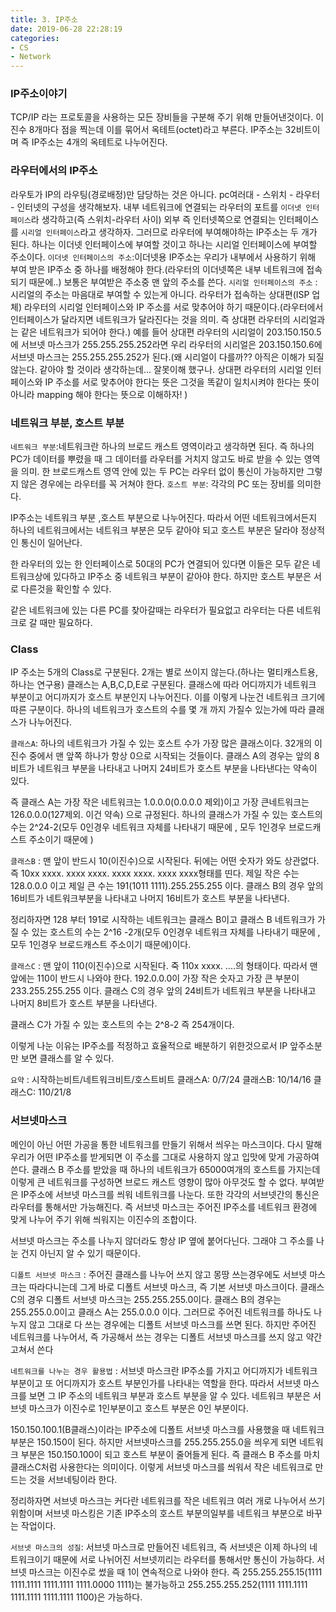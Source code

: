 ```yaml
---
title: 3. IP주소
date: 2019-06-28 22:28:19
categories:
- CS
- Network
---
```

### IP주소이야기
TCP/IP 라는 프로토콜을 사용하는 모든 장비들을 구분해 주기 위해 만들어낸것이다.
이진수 8개마다 점을 찍는데 이를 묶어서 옥테트(octet)라고 부른다. IP주소는 32비트이며 즉 IP주소는 4개의 옥테트로 나누어진다.

### 라우터에서의 IP주소
라우토가 IP의 라우팅(경로배정)만 담당하는 것은 아니다.
pc여러대 - 스위치 - 라우터 - 인터넷의 구성을 생각해보자.
내부 네트워크에 연결되는 라우터의 포트를 `이더넷 인터페이스`라 생각하고(즉 스위치-라우터 사이) 외부 즉 인터넷쪽으로 연결되는 인터페이스를 `시리얼 인터페이스`라고 생각하자.
그러므로 라우터에 부여해야하는 IP주소는 두 개가 된다. 하나는 이더넷 인터페이스에 부여할 것이고 하나는 시리얼 인터페이스에 부여할 주소이다.
`이더넷 인터페이스의 주소`:이더넷용 IP주소는 우리가 내부에서 사용하기 위해 부여 받은 IP주소 중 하나를 배정해야 한다.(라우터의 이더넷쪽은 내부 네트워크에 접속되기 때문에..) 보통은 부여받은 주소중 맨 앞의 주소를 쓴다.
`시리얼 인터페이스의 주소` : 시리얼의 주소는 마음대로 부여할 수 있는게 아니다. 라우터가 접속하는 상대편(ISP 업체) 라우터의 시리얼 인터페이스와 IP 주소를 서로 맞추어야 하기 때문이다.(라우터에서 인터페이스가 달라지면 네트워크가 달라진다는 것을 의미. 즉 상대편 라우터의 시리얼과는 같은 네트워크가 되어야 한다.)
예를 들어 상대편 라우터의 시리얼이 203.150.150.5에 서브넷 마스크가 255.255.255.252라면 우리 라우터의 시리얼은 203.150.150.6에 서브넷 마스크는 255.255.255.252가 된다.(왜 시리얼이 다를까?? 아직은 이해가 되질 않는다. 같아야 할 것이라 생각하는데... 잘못이해 했구나. 상대편 라우터의 시리얼 인터페이스와 IP 주소를 서로 맞추어야 한다는 뜻은 그것을 똑같이 일치시켜야 한다는 뜻이 아니라 mapping 해야 한다는 뜻으로 이해하자! )

### 네트워크 부분, 호스트 부분
`네트워크 부분`:네트워크란 하나의 브로드 캐스트 영역이라고 생각하면 된다. 즉 하나의 PC가 데이터를 뿌렸을 때 그 데이터를 라우터를 거치지 않고도 바로 받을 수 있는 영역을 의미. 한 브로드캐스트 영역 안에 있는 두 PC는 라우터 없이 통신이 가능하지만 그렇지 않은 경우에는 라우터를 꼭 거쳐야 한다.
`호스트 부분`: 각각의 PC 또는 장비를 의미한다.

IP주소는 네트워크 부분 ,호스트 부분으로 나누어진다. 따라서 어떤 네트워크에서든지 하나의 네트워크에서는 네트워크 부분은 모두 같아야 되고 호스트 부분은 달라야 정상적인 통신이 일어난다.

한 라우터의 있는 한 인터페이스로 50대의 PC가 연결되어 있다면 이들은 모두 같은 네트워크상에 있다하고 IP주소 중 네트워크 부분이 같아야 한다. 하지만 호스트 부분은 서로 다른것을 확인할 수 있다.

같은 네트워크에 있는 다른 PC를 찾아갈때는 라우터가 필요없고 라우터는 다른 네트워크로 갈 때만 필요하다.

### Class
IP 주소는 5개의 Class로 구분된다. 2개는 별로 쓰이지 않는다.(하나는 멀티캐스트용, 하나는 연구용)
클래스는 A,B,C,D,E로 구분된다. 클래스에 따라 어디까지가 네트워크 부분이고 어디까지가 호스트 부분인지 나누어진다. 이를 이렇게 나눈건 네트워크 크기에 따른 구분이다. 하나의 네트워크가 호스트의 수를 몇 개 까지 가질수 있는가에 따라 클래스가 나누어진다.

`클래스A`: 하나의 네트워크가 가질 수 있는 호스트 수가 가장 많은 클래스이다. 32개의 이진수 중에서 맨 앞쪽 하나가 항상 0으로 시작되는 것들이다. 클래스 A의 경우는 앞의 8비트가 네트워크 부분을 나타내고 나머지 24비트가 호스트 부분을 나타낸다는 약속이 있다.

즉 클래스 A는 가장 작은 네트워크는 1.0.0.0(0.0.0.0 제외)이고 가장 큰네트워크는 126.0.0.0(127제외. 이건 약속) 으로 규정된다.
하나의 클래스가 가질 수 있는 호스트의 수는 2^24-2(모두 0인경우 네트워크 자체를 나타내기 때문에 , 모두 1인경우 브로드캐스트 주소이기 때문에 )

`클래스B` : 맨 앞이 반드시 10(이진수)으로 시작된다. 뒤에는 어떤 숫자가 와도 상관없다. 즉 10xx xxxx. xxxx xxxx. xxxx xxxx. xxxx xxxx형태를 띤다. 제일 작은 수는 128.0.0.0 이고 제일 큰 수는 191(1011 1111).255.255.255 이다. 클래스 B의 경우 앞의 16비트가 네트워크부분을 나타내고 나머지 16비트가 호스트 부분을 나타낸다.

정리하자면 128 부터 191로 시작하는 네트워크는 클래스 B이고 클래스 B 네트워크가 가질 수 있는 호스트의 수는 2^16 -2개(모두 0인경우 네트워크 자체를 나타내기 때문에 , 모두 1인경우 브로드캐스트 주소이기 때문에)이다.

`클래스C` : 맨 앞이 110(이진수)으로 시작된다. 죽 110x xxxx. ....의 형태이다. 따라서 맨 앞에는 110이 반드시 나와야 한다. 192.0.0.0이 가장 작은 숫자고 가장 큰 부분이 233.255.255.255 이다. 클래스 C의 경우 앞의 24비트가 네트워크 부분을 나타내고 나머지 8비트가 호스트 부분을 나타낸다.

클래스 C가 가질 수 있는 호스트의 수는 2^8-2 즉 254개이다.



이렇게 나눈 이유는 IP주소를 적정하고 효율적으로 배분하기 위한것으로서 IP 앞주소분만 보면 클래스를 알 수 있다.

`요약` :
시작하는비트/네트워크비트/호스트비트
클래스A: 0/7/24
클래스B: 10/14/16
클래스C: 110/21/8


### 서브넷마스크
메인이 아닌 어떤 가공을 통한 네트워크를 만들기 위해서 씌우는 마스크이다. 다시 말해 우리가 어떤 IP주소를 받게되면 이 주소를 그대로 사용하지 않고 입맛에 맞게 가공하여쓴다. 클래스 B 주소를 받았을 때 하나의 네트워크가 65000여개의 호스트를 가지는데 이렇게 큰 네트워크를 구성하면 브로드 캐스트 영향이 많아 아무것도 할 수 없다. 부여받은 IP주소에 서브넷 마스크를 씌워 네트워크를 나눈다. 또한 각각의 서브넷간의 통신은 라우터를 통해서만 가능해진다.
즉 서브넷 마스크는 주어진 IP주소를 네트워크 환경에 맞게 나누어 주기 위해 씌워지는 이진수의 조합이다.

서브넷 마스크는 주소를 나누지 않더라도 항상 IP 옆에 붙어다닌다. 그래야 그 주소를 나눈 건지 아닌지 알 수 있기 때문이다.

`디폴트 서브넷 마스크` : 주어진 클래스를 나누어 쓰지 않고 몽땅 쓰는경우에도 서브넷 마스크는 따라다니는데 그게 바로 디폴트 서브넷 마스크, 즉 기본 서브넷 마스크이다.
클래스 C의 경우 디폴트 서브넷 마스크는 255.255.255.0이다.  클래스 B의 경우는 255.255.0.0이고 클래스 A는 255.0.0.0 이다. 그러므로 주어진 네트워크를 하나도 나누지 않고 그대로 다 쓰는 경우에는 디폴트 서브넷 마스크를 쓰면 된다. 하지만 주어진 네트워크를 나누어서, 즉 가공해서 쓰는 경우는 디폴트 서브넷 마스크를 쓰지 않고 약간 고쳐서 쓴다

`네트워크를 나누는 경우 활용법` : 서브넷 마스크란 IP주소를 가지고 어디까지가 네트워크 부분이고 또 어디까지가 호스트 부분인가를 나타내는 역할을 한다. 따라서 서브넷 마스크를 보면 그 IP 주소의 네트워크 부분과 호스트 부분을 알 수 있다. 네트워크 부분은 서브넷 마스크가 이진수로 1인부분이고 호스트 부분은 0인 부분이다.

150.150.100.1(B클래스)이라는 IP주소에 디폴트 서브넷 마스크를 사용했을 때 네트워크 부분은 150.150이 된다. 하지만 서브넷마스크를 255.255.255.0을 씌우게 되면 네트워크 부분은 150.150.100이 되고 호스트 부분이 줄어들게 된다. 즉 클래스 B 주소를 마치 클래스C처럼 사용한다는 의미이다. 이렇게 서브넷 마스크를 씌워서 작은 네트워크로 만드는 것을 서브네팅이라 한다.

정리하자면 서브넷 마스크는 커다란 네트워크를 작은 네트워크 여러 개로 나누어서 쓰기 위함이며 서브넷 마스킹은 기존 IP주소의 호스트 부분의일부를 네트워크 부분으로 바꾸는 작업이다.

`서브넷 마스크의 성질`:
서브넷 마스크로 만들어진 네트워크, 즉 서브넷은 이제 하나의 네트워크이기 때문에 서로 나뉘어진 서브넷끼리는 라우터를 통해서만 통신이 가능하다.
서브넷 마스크는 이진수로 썼을 때 1이 연속적으로 나와야 한다. 즉 255.255.255.15(1111 1111.1111 1111.1111 1111.0000 1111)는 불가능하고 255.255.255.252(1111 1111.1111 1111.1111 1111.1111 1100)은 가능하다.
